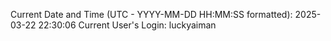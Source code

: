 Current Date and Time (UTC - YYYY-MM-DD HH:MM:SS formatted): 2025-03-22 22:30:06
Current User's Login: luckyaiman
